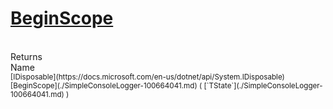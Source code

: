 # [BeginScope](./SimpleConsoleLogger-100664041.md)


<br>
Returns<img width=500/>Name
<br>
<sub>[IDisposable](https://docs.microsoft.com/en-us/dotnet/api/System.IDisposable)</sub><img width=500/><sub>[BeginScope](./SimpleConsoleLogger-100664041.md) ( [`TState`](./SimpleConsoleLogger-100664041.md) )</sub><br>


